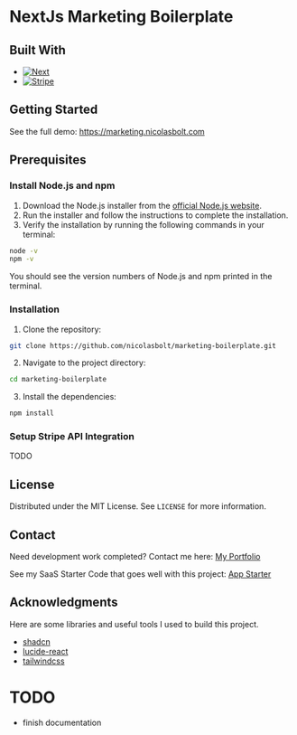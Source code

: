 # NextJs Marketing Boilerplate

## Built With

* [![Next][Next.js]][Next-url]
* [![Stripe][Stripe]][Stripe-url]

[Next.js]: https://img.shields.io/badge/Next.js-000000?style=for-the-badge&logo=nextdotjs&logoColor=white
[Next-url]: https://nextjs.org/
[Stripe]: https://img.shields.io/badge/Stripe-008CDD?style=for-the-badge&logo=stripe&logoColor=white
[Stripe-url]: https://stripe.com/

## Getting Started

See the full demo: https://marketing.nicolasbolt.com

## Prerequisites

### Install Node.js and npm

1. Download the Node.js installer from the [official Node.js website](https://nodejs.org/).
2. Run the installer and follow the instructions to complete the installation.
3. Verify the installation by running the following commands in your terminal:

```bash
node -v
npm -v
```

You should see the version numbers of Node.js and npm printed in the terminal.

### Installation

1. Clone the repository:

```bash
git clone https://github.com/nicolasbolt/marketing-boilerplate.git
```

2. Navigate to the project directory:

```bash
cd marketing-boilerplate
```

3. Install the dependencies:

```bash
npm install
```

### Setup Stripe API Integration
TODO

## License
Distributed under the MIT License.  See `LICENSE` for more information.

## Contact
Need development work completed?  Contact me here:
[My Portfolio](https://nicolasbolt.com)

See my SaaS Starter Code that goes well with this project:
[App Starter](https://github.com/nicolasbolt/app-starter)

## Acknowledgments
Here are some libraries and useful tools I used to build this project.

* [shadcn](https://github.com/shadcn)
* [lucide-react](https://github.com/lucide-icons/lucide)
* [tailwindcss](https://tailwindcss.com/)


# TODO
- finish documentation
